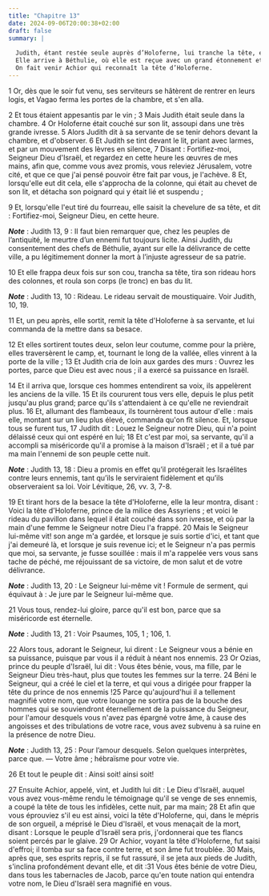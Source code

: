 ```yaml
---
title: "Chapitre 13"
date: 2024-09-06T20:00:38+02:00
draft: false
summary: |
  
  Judith, étant restée seule auprès d’Holoferne, lui tranche la tête, et sort avec la fille qui la servait.
  Elle arrive à Béthulie, où elle est reçue avec un grand étonnement et beaucoup d’applaudissements.
  On fait venir Achior qui reconnaît la tête d’Holoferne.
---
```



1 Or, dès que le soir fut venu, ses serviteurs se hâtèrent de rentrer en leurs logis, et Vagao ferma les portes de la chambre, et s'en alla.

2 Et tous étaient appesantis par le vin ; 3 Mais Judith était seule dans la chambre. 4 Or Holoferne était couché sur son lit, assoupi dans une très grande ivresse. 5 Alors Judith dit à sa servante de se tenir dehors devant la chambre, et d'observer. 6 Et Judith se tint devant le lit, priant avec larmes, et par un mouvement des lèvres en silence, 7 Disant : Fortifiez-moi, Seigneur Dieu d'Israël, et regardez en cette heure les œuvres de mes mains, afin que, comme vous avez promis, vous releviez Jérusalem, votre cité, et que ce que j'ai pensé pouvoir être fait par vous, je l'achève. 8 Et, lorsqu'elle eut dit cela, elle s'approcha de la colonne, qui était au chevet de son lit, et détacha son poignard qui y était lié et suspendu ;

9 Et, lorsqu'elle l'eut tiré du fourreau, elle saisit la chevelure de sa tête, et dit : Fortifiez-moi, Seigneur Dieu, en cette heure.

***Note*** :  Judith 13, 9 : Il faut bien remarquer que, chez les peuples de l’antiquité, le meurtre d’un ennemi fut toujours licite. Ainsi Judith, du consentement des chefs de Béthulie, ayant sur elle la délivrance de cette ville, a pu légitimement donner la mort à l’injuste agresseur de sa patrie.

10 Et elle frappa deux fois sur son cou, trancha sa tête, tira son rideau hors des colonnes, et roula son corps (le tronc) en bas du lit.

***Note*** :  Judith 13, 10 : Rideau. Le rideau servait de moustiquaire. Voir Judith, 10, 19.

11 Et, un peu après, elle sortit, remit la tête d'Holoferne à sa servante, et lui commanda de la mettre dans sa besace.


12 Et elles sortirent toutes deux, selon leur coutume, comme pour la prière, elles traversèrent le camp, et, tournant le long de la vallée, elles vinrent à la porte de la ville ; 13 Et Judith cria de loin aux gardes des murs : Ouvrez les portes, parce que Dieu est avec nous ; il a exercé sa puissance en Israël.


14 Et il arriva que, lorsque ces hommes entendirent sa voix, ils appelèrent les anciens de la ville. 15 Et ils coururent tous vers elle, depuis le plus petit jusqu'au plus grand; parce qu'ils s'attendaient à ce qu'elle ne reviendrait plus. 16 Et, allumant des flambeaux, ils tournèrent tous autour d'elle : mais elle, montant sur un lieu plus élevé, commanda qu'on fît silence. Et, lorsque tous se furent tus, 17 Judith dit : Louez le Seigneur notre Dieu, qui n'a point délaissé ceux qui ont espéré en lui; 18 Et c'est par moi, sa servante, qu'il a accompli sa miséricorde qu'il a promise à la maison d'Israël ; et il a tué par ma main l'ennemi de son peuple cette nuit.

***Note*** :  Judith 13, 18 : Dieu a promis en effet qu’il protégerait les Israélites contre leurs ennemis, tant qu’ils le serviraient fidèlement et qu’ils observeraient sa loi. Voir Lévitique, 26, vv. 3, 7-8.

19 Et tirant hors de la besace la tête d'Holoferne, elle la leur montra, disant : Voici la tête d'Holoferne, prince de la milice des Assyriens ; et voici le rideau du pavillon dans lequel il était couché dans son ivresse, et où par la main d'une femme le Seigneur notre Dieu l'a frappé. 20 Mais le Seigneur lui-même vit! son ange m'a gardée, et lorsque je suis sortie d'ici, et tant que j'ai demeuré là, et lorsque je suis revenue ici; et le Seigneur n'a pas permis que moi, sa servante, je fusse souillée : mais il m'a rappelée vers vous sans tache de péché, me réjouissant de sa victoire, de mon salut et de votre délivrance.

***Note*** :  Judith 13, 20 : Le Seigneur lui-même vit ! Formule de serment, qui équivaut à : Je jure par le Seigneur lui-même que.

21 Vous tous, rendez-lui gloire, parce qu'il est bon, parce que sa miséricorde est éternelle.

***Note*** :  Judith 13, 21 : Voir Psaumes, 105, 1 ; 106, 1.


22 Alors tous, adorant le Seigneur, lui dirent : Le Seigneur vous a bénie en sa puissance, puisque par vous il a réduit à néant nos ennemis. 23 Or Ozias, prince du peuple d'Israël, lui dit : Vous êtes bénie, vous, ma fille, par le Seigneur Dieu très-haut, plus que toutes les femmes sur la terre. 24 Béni le Seigneur, qui a créé le ciel et la terre, et qui vous a dirigée pour frapper la tête du prince de nos ennemis !25 Parce qu'aujourd'hui il a tellement magnifié votre nom, que votre louange ne sortira pas de la bouche des hommes qui se souviendront éternellement de la puissance du Seigneur, pour l'amour desquels vous n'avez pas épargné votre âme, à cause des angoisses et des tribulations de votre race, vous avez subvenu à sa ruine en la présence de notre Dieu.

***Note*** :  Judith 13, 25 : Pour l’amour desquels. Selon quelques interprètes, parce que. ― Votre âme ; hébraïsme pour votre vie.

26 Et tout le peuple dit : Ainsi soit! ainsi soit!


27 Ensuite Achior, appelé, vint, et Judith lui dit : Le Dieu d'Israël, auquel vous avez vous-même rendu le témoignage qu'il se venge de ses ennemis, a coupé la tête de tous les infidèles, cette nuit, par ma main; 28 Et afin que vous éprouviez s'il eu est ainsi, voici la tête d'Holoferne, qui, dans le mépris de son orgueil, a méprisé le Dieu d'Israël, et vous menaçait de la mort, disant : Lorsque le peuple d'Israël sera pris, j'ordonnerai que tes flancs soient percés par le glaive. 29 Or Achior, voyant la tête d'Holoferne, fut saisi d'effroi; il tomba sur sa face contre terre, et son âme fut troublée. 30 Mais, après que, ses esprits repris, il se fut rassuré, il se jeta aux pieds de Judith, s'inclina profondément devant elle, et dit :31 Vous êtes bénie de votre Dieu, dans tous les tabernacles de Jacob, parce qu'en toute nation qui entendra votre nom, le Dieu d'Israël sera magnifié en vous.

